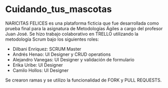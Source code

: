# Cuidando_tus_mascotas

NARICITAS FELICES es una plataforma ficticia que fue desarrollada como prueba final para la asignatura de Metodologías Ágiles a cargo del profesor Juan José. Se hizo trabajo colaborativo en TRELLO utilizando la metodología Scrum bajo los siguientes roles:

- Dilbani Enriquez: SCRUM Master
- Andrés Henao: UI Designer y CRUD operations
- Alejandro Vanegas: UI Designer y validación de formulario
- Erika Uribe: UI Designer
- Camilo Hollos: UI Designer

Se crearon ramas y se utilizo la funcionalidad de FORK y PULL REQUESTS.
